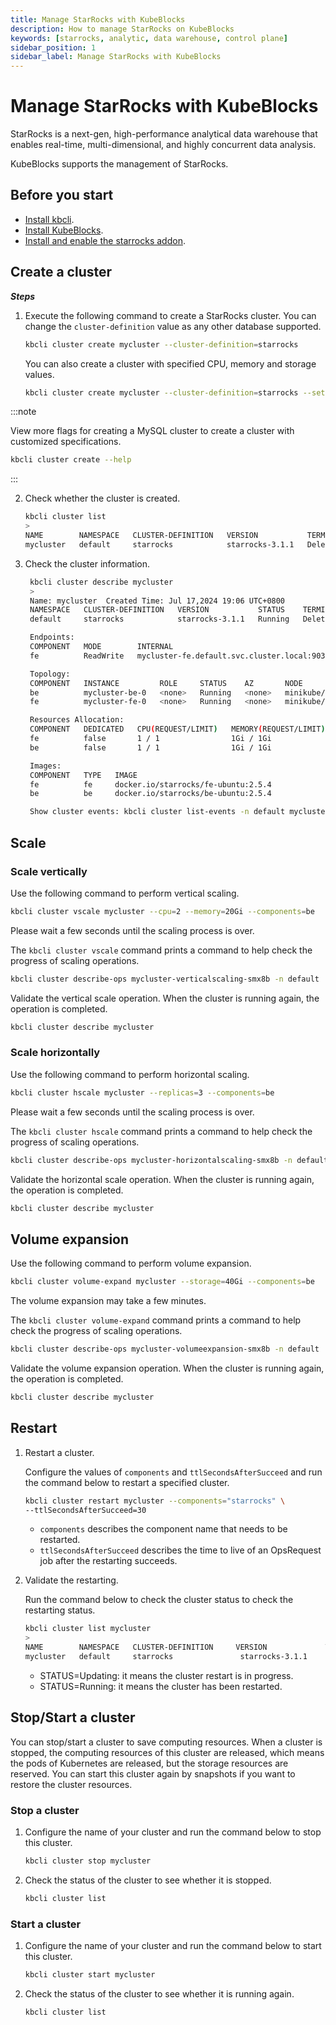 ```yaml
---
title: Manage StarRocks with KubeBlocks
description: How to manage StarRocks on KubeBlocks
keywords: [starrocks, analytic, data warehouse, control plane]
sidebar_position: 1
sidebar_label: Manage StarRocks with KubeBlocks
---
```


# Manage StarRocks with KubeBlocks

StarRocks is a next-gen, high-performance analytical data warehouse that enables real-time, multi-dimensional, and highly concurrent data analysis.

KubeBlocks supports the management of StarRocks.

## Before you start

- [Install kbcli](./../installation/install-with-kbcli/install-kbcli.md).
- [Install KubeBlocks](./../installation/install-with-kbcli/install-kubeblocks-with-kbcli.md).
- [Install and enable the starrocks addon](./../overview/supported-addons.md#use-addons).

## Create a cluster

***Steps***

1. Execute the following command to create a StarRocks cluster. You can change the `cluster-definition` value as any other database supported.

   ```bash
   kbcli cluster create mycluster --cluster-definition=starrocks
   ```

   You can also create a cluster with specified CPU, memory and storage values.

   ```bash
   kbcli cluster create mycluster --cluster-definition=starrocks --set cpu=1,memory=2Gi,storage=10Gi
   ```

:::note

View more flags for creating a MySQL cluster to create a cluster with customized specifications.
  
```bash
kbcli cluster create --help
```

:::

2. Check whether the cluster is created.

   ```bash
   kbcli cluster list
   >
   NAME        NAMESPACE   CLUSTER-DEFINITION   VERSION           TERMINATION-POLICY   STATUS     CREATED-TIME
   mycluster   default     starrocks            starrocks-3.1.1   Delete               Running    Jul 17,2024 19:06 UTC+0800   
   ```

3. Check the cluster information.

   ```bash
    kbcli cluster describe mycluster
    >
    Name: mycluster	 Created Time: Jul 17,2024 19:06 UTC+0800
    NAMESPACE   CLUSTER-DEFINITION   VERSION           STATUS    TERMINATION-POLICY
    default     starrocks            starrocks-3.1.1   Running   Delete

    Endpoints:
    COMPONENT   MODE        INTERNAL                                      EXTERNAL
    fe          ReadWrite   mycluster-fe.default.svc.cluster.local:9030   <none>

    Topology:
    COMPONENT   INSTANCE         ROLE     STATUS    AZ       NODE                    CREATED-TIME
    be          mycluster-be-0   <none>   Running   <none>   minikube/192.168.49.2   Jul 17,2024 19:06 UTC+0800
    fe          mycluster-fe-0   <none>   Running   <none>   minikube/192.168.49.2   Jul 17,2024 19:06 UTC+0800

    Resources Allocation:
    COMPONENT   DEDICATED   CPU(REQUEST/LIMIT)   MEMORY(REQUEST/LIMIT)   STORAGE-SIZE   STORAGE-CLASS
    fe          false       1 / 1                1Gi / 1Gi               data:20Gi      standard
    be          false       1 / 1                1Gi / 1Gi               data:20Gi      standard

    Images:
    COMPONENT   TYPE   IMAGE
    fe          fe     docker.io/starrocks/fe-ubuntu:2.5.4
    be          be     docker.io/starrocks/be-ubuntu:2.5.4

    Show cluster events: kbcli cluster list-events -n default mycluster
   ```

## Scale

### Scale vertically

Use the following command to perform vertical scaling.

```bash
kbcli cluster vscale mycluster --cpu=2 --memory=20Gi --components=be
```

Please wait a few seconds until the scaling process is over.

The `kbcli cluster vscale` command prints a command to help check the progress of scaling operations.

```bash
kbcli cluster describe-ops mycluster-verticalscaling-smx8b -n default
```

Validate the vertical scale operation. When the cluster is running again, the operation is completed.

```bash
kbcli cluster describe mycluster
```

### Scale horizontally

Use the following command to perform horizontal scaling.

```bash
kbcli cluster hscale mycluster --replicas=3 --components=be
```

Please wait a few seconds until the scaling process is over.

The `kbcli cluster hscale` command prints a command to help check the progress of scaling operations.

```bash
kbcli cluster describe-ops mycluster-horizontalscaling-smx8b -n default
```

Validate the horizontal scale operation. When the cluster is running again, the operation is completed.

```bash
kbcli cluster describe mycluster
```

## Volume expansion

Use the following command to perform volume expansion.

```bash
kbcli cluster volume-expand mycluster --storage=40Gi --components=be
```

The volume expansion may take a few minutes.

The `kbcli cluster volume-expand` command prints a command to help check the progress of scaling operations.

```bash
kbcli cluster describe-ops mycluster-volumeexpansion-smx8b -n default
```

Validate the volume expansion operation. When the cluster is running again, the operation is completed.

```bash
kbcli cluster describe mycluster
```

## Restart

1. Restart a cluster.

   Configure the values of `components` and `ttlSecondsAfterSucceed` and run the command below to restart a specified cluster.

   ```bash
   kbcli cluster restart mycluster --components="starrocks" \
   --ttlSecondsAfterSucceed=30
   ```

   - `components` describes the component name that needs to be restarted.
   - `ttlSecondsAfterSucceed` describes the time to live of an OpsRequest job after the restarting succeeds.

2. Validate the restarting.

   Run the command below to check the cluster status to check the restarting status.

   ```bash
   kbcli cluster list mycluster
   >
   NAME        NAMESPACE   CLUSTER-DEFINITION     VERSION             TERMINATION-POLICY   STATUS    CREATED-TIME
   mycluster   default     starrocks               starrocks-3.1.1    Delete               Running   Jul 17,2024 19:06 UTC+0800
   ```

   * STATUS=Updating: it means the cluster restart is in progress.
   * STATUS=Running: it means the cluster has been restarted.

## Stop/Start a cluster

You can stop/start a cluster to save computing resources. When a cluster is stopped, the computing resources of this cluster are released, which means the pods of Kubernetes are released, but the storage resources are reserved. You can start this cluster again by snapshots if you want to restore the cluster resources.

### Stop a cluster

1. Configure the name of your cluster and run the command below to stop this cluster.

   ```bash
   kbcli cluster stop mycluster
   ```

2. Check the status of the cluster to see whether it is stopped.

    ```bash
    kbcli cluster list
    ```

### Start a cluster

1. Configure the name of your cluster and run the command below to start this cluster.

   ```bash
   kbcli cluster start mycluster
   ```

2. Check the status of the cluster to see whether it is running again.

    ```bash
    kbcli cluster list
    ```
